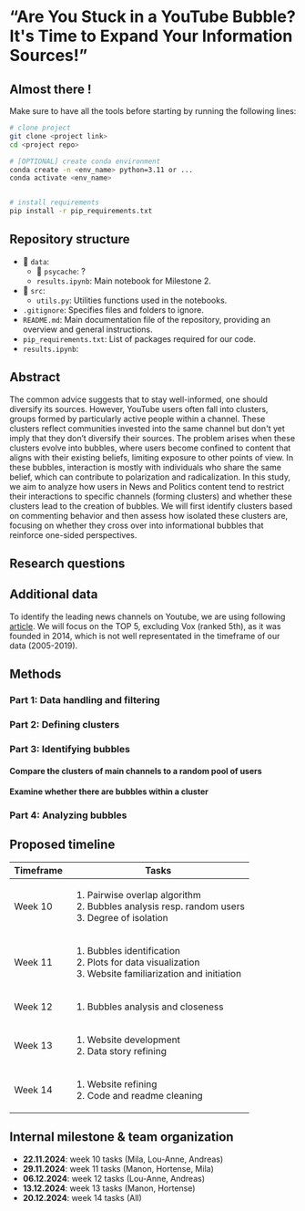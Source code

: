 # “Are You Stuck in a YouTube Bubble? It's Time to Expand Your Information Sources!”
## Almost there !
Make sure to have all the tools before starting by running the following lines:
```bash
# clone project
git clone <project link>
cd <project repo>

# [OPTIONAL] create conda environment
conda create -n <env_name> python=3.11 or ...
conda activate <env_name>


# install requirements
pip install -r pip_requirements.txt
```
## Repository structure
- 📁 `data`: 
   - 📁 `psycache`: ?
   - `results.ipynb`: Main notebook for Milestone 2.
- :file_folder: `src`:
   - `utils.py`: Utilities functions used in the notebooks.
- `.gitignore`: Specifies files and folders to ignore.
- `README.md`: Main documentation file of the repository, providing an overview and general instructions.
- `pip_requirements.txt`: List of packages required for our code.
- `results.ipynb`: 

## Abstract
The common advice suggests that to stay well-informed, one should diversify its sources.  However, YouTube users often fall into clusters, groups formed by particularly active people within a channel. These clusters reflect communities invested into the same channel but don't yet imply that they don’t diversify their sources.
The problem arises when these clusters evolve into bubbles, where users become confined to content that aligns with their existing beliefs, limiting exposure to other points of view. In these bubbles, interaction is mostly with individuals who share the same belief, which can contribute to polarization and radicalization.
In this study, we aim to analyze how users in News and Politics content tend to restrict their interactions to specific channels (forming clusters) and whether these clusters lead to the creation of bubbles. We will first identify clusters based on commenting behavior and then assess how isolated these clusters are, focusing on whether they cross over into informational bubbles that reinforce one-sided perspectives.

## Research questions

## Additional data
To identify the leading news channels on Youtube, we are using following [article]( https://pressgazette.co.uk/media-audience-and-business-data/media_metrics/youtube-news-publishers-2023-gb-news-piers-morgan-cnn-fox/). We will focus on the TOP 5, excluding Vox (ranked 5th), as it was founded in 2014, which is not well representated in the timeframe of our data (2005-2019).

## Methods

### Part 1: Data handling and filtering
### Part 2: Defining clusters
### Part 3: Identifying bubbles
#### Compare the clusters of main channels to a random pool of users
#### Examine whether there are bubbles within a cluster
#### 
### Part 4: Analyzing bubbles
#### 
####


## Proposed timeline 
|Timeframe | Tasks | 
|--------|--------------|
|Week 10 | <ol><li>Pairwise overlap algorithm</li><li>Bubbles analysis resp. random users</li><li>Degree of isolation</li></ol>| 
|Week 11  | <ol><li>Bubbles identification</li><li>Plots for data visualization</li><li>Website familiarization and initiation</li></ol>| 
|Week 12      | <ol><li>Bubbles analysis and closeness</li><ol>| 
|Week 13      |<ol><li>Website development</li><li>Data story refining</li></ol>| 
|Week 14  | <ol><li>Website refining</li><li>Code and readme cleaning</li></ol>| 

## Internal milestone & team organization
- **22.11.2024**: week 10 tasks    (Mila, Lou-Anne, Andreas)
- **29.11.2024**: week 11 tasks   (Manon, Hortense, Mila)
- **06.12.2024**: week 12 tasks   (Lou-Anne, Andreas)
- **13.12.2024**: week 13 tasks   (Manon, Hortense)
- **20.12.2024**: week 14 tasks   (All)
